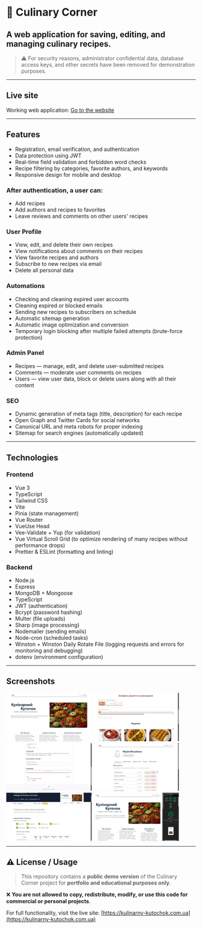 # 🍲 Culinary Corner
## A web application for saving, editing, and managing culinary recipes.

> ⚠️ For security reasons, administrator confidential data, database access keys, and other secrets have been removed for demonstration purposes.

---

## Live site
Working web application: [Go to the website](https://kulinarny-kutochok.com.ua/)

---

## Features
- Registration, email verification, and authentication
- Data protection using JWT
- Real-time field validation and forbidden word checks
- Recipe filtering by categories, favorite authors, and keywords
- Responsive design for mobile and desktop

### After authentication, a user can:
- Add recipes
- Add authors and recipes to favorites
- Leave reviews and comments on other users' recipes

### User Profile
- View, edit, and delete their own recipes
- View notifications about comments on their recipes
- View favorite recipes and authors
- Subscribe to new recipes via email
- Delete all personal data

### Automations
- Checking and cleaning expired user accounts
- Cleaning expired or blocked emails
- Sending new recipes to subscribers on schedule
- Automatic sitemap generation
- Automatic image optimization and conversion
- Temporary login blocking after multiple failed attempts (brute-force protection)

### Admin Panel
- Recipes — manage, edit, and delete user-submitted recipes
- Comments — moderate user comments on recipes
- Users — view user data, block or delete users along with all their content

### SEO
- Dynamic generation of meta tags (title, description) for each recipe
- Open Graph and Twitter Cards for social networks
- Canonical URL and meta robots for proper indexing
- Sitemap for search engines (automatically updated)
---

## Technologies
### Frontend
- Vue 3
- TypeScript
- Tailwind CSS
- Vite
- Pinia (state management)
- Vue Router
- VueUse Head
- Vee-Validate + Yup (for validation)
- Vue Virtual Scroll Grid (to optimize rendering of many recipes without performance drops)
- Prettier & ESLint (formatting and linting)

### Backend
- Node.js
- Express
- MongoDB + Mongoose
- TypeScript
- JWT (authentication)
- Bcrypt (password hashing)
- Multer (file uploads)
- Sharp (image processing)
- Nodemailer (sending emails)
- Node-cron (scheduled tasks)
- Winston + Winston Daily Rotate File (logging requests and errors for monitoring and debugging)
- dotenv (environment configuration)

---

## Screenshots
<div style="display: flex; flex-direction: column; gap: 5px">
    <div style="display: flex; gap: 5px">
        <img src="./screenshots/1.jpg" width="45%">
        <img src="./screenshots/2.jpg" width="45%" >
    </div>
    <div style="display: flex; gap: 5px">
        <img src="./screenshots/3.jpg" width="45%" >
        <img src="./screenshots/4.jpg" width="45%" >
    </div>
    <div style="display: flex; gap: 5px">
        <img src="./screenshots/5.jpg" width="45%">
        <img src="./screenshots/6.jpg" width="45%">
    </div>
</div>

---

## ⚠️ License / Usage
>This repository contains a **public demo version** of the Culinary Corner project for **portfolio and educational purposes only**.  

❌ **You are not allowed to copy, redistribute, modify, or use this code for commercial or personal projects**.  

For full functionality, visit the live site: [https://kulinarny-kutochok.com.ua](https://kulinarny-kutochok.com.ua)